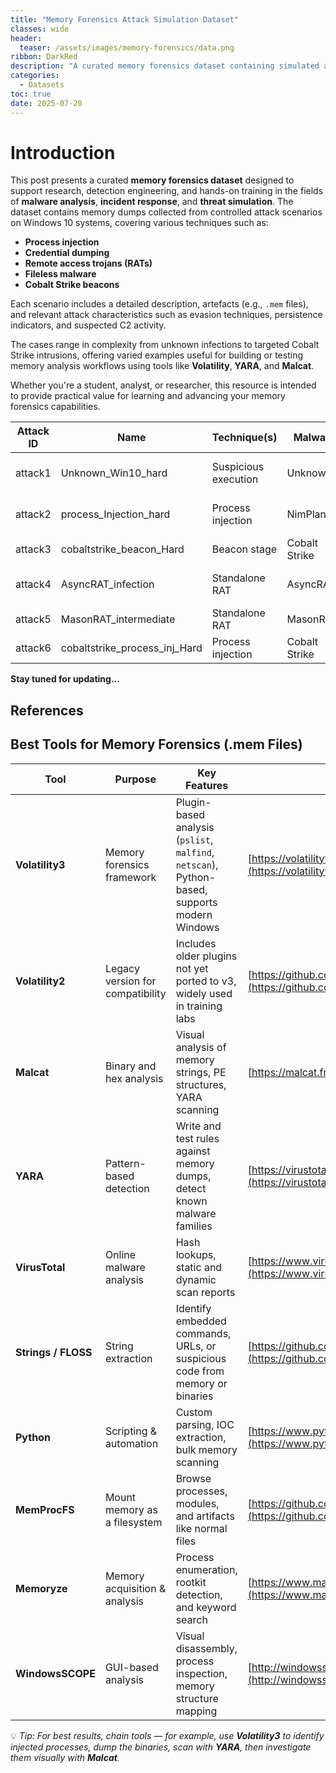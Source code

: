 ```yaml
---
title: "Memory Forensics Attack Simulation Dataset"
classes: wide
header:
  teaser: /assets/images/memory-forensics/data.png
ribbon: DarkRed
description: "A curated memory forensics dataset containing simulated attacks involving process injection, credential dumping, and malware such as Cobalt Strike, AsyncRAT, and MasonRAT. This resource supports research, detection engineering, and training in malware analysis and incident response."
categories:
  - Datasets
toc: true
date: 2025-07-20
---
```




# Introduction

This post presents a curated **memory forensics dataset** designed to support research, detection engineering, and hands-on training in the fields of **malware analysis**, **incident response**, and **threat simulation**. The dataset contains memory dumps collected from controlled attack scenarios on Windows 10 systems, covering various techniques such as:

* **Process injection**
* **Credential dumping**
* **Remote access trojans (RATs)**
* **Fileless malware**
* **Cobalt Strike beacons**

Each scenario includes a detailed description, artefacts (e.g., `.mem` files), and relevant attack characteristics such as evasion techniques, persistence indicators, and suspected C2 activity.

The cases range in complexity from unknown infections to targeted Cobalt Strike intrusions, offering varied examples useful for building or testing memory analysis workflows using tools like **Volatility**, **YARA**, and **Malcat**.

Whether you're a student, analyst, or researcher, this resource is intended to provide practical value for learning and advancing your memory forensics capabilities.


| **Attack ID** | **Name** | **Technique(s)** | **Malware** | **Persistence** | **Network Activity** | **Evasion** | **Download Link** |
|---------------|----------|------------------|-------------|-----------------|----------------------|-------------|-------------------|
| attack1 | Unknown_Win10_hard | Suspicious execution | Unknown | Not confirmed | Possible beaconing | Masquerading, native tool abuse | [Download](https://drive.google.com/file/d/1RywhSgqoDdDjpXSvrg8d7-Lq90iAuutz/view?usp=sharing) |
| attack2 | process_Injection_hard | Process injection | NimPlantv2 | ScheduleTask | Outbound C2 suspected | Code in legitmate process | [Download](https://drive.google.com/file/d/1R9Wpn1obaUGT0-IOSlTMjR7s2v6ahROR/view?usp=sharing) |
| attack3 | cobaltstrike_beacon_Hard | Beacon stage | Cobalt Strike | Not confirmed | C2 activity | Named pipes, obfuscation | [Download](https://drive.google.com/file/d/1bdMgyckWjUtzV5HuFqEjXcqEY10Ji3mG/view?usp=sharing) |
| attack4 | AsyncRAT_infection | Standalone RAT | AsyncRAT | Unknown | Encrypted HTTP/HTTPS beaconing | Blends with normal processes | [Download](https://drive.google.com/file/d/11weo6uTh6toXoxzDwqXLJdLXkywtoeTt/view?usp=sharing) |
| attack5 | MasonRAT_intermediate | Standalone RAT | MasonRAT | Unknown | Outbound C2 | No injection | [Download](https://drive.google.com/file/d/1k-ETi3MpB6bkXzzzz3NYP3c2iQVAW7oK/view?usp=sharing) |
| attack6 | cobaltstrike_process_inj_Hard | Process injection | Cobalt Strike | Unknown | C2 suspected | Process injection | [Download](https://drive.google.com/file/d/105g0-zDoD8vlAHoNFzd27UHk2Knj9nrj/view?usp=sharing) |



**Stay tuned for updating...**



## References 

## Best Tools for Memory Forensics (.mem Files)

| **Tool** | **Purpose** | **Key Features** | **Link** |
|----------|-------------|------------------|----------|
| **Volatility3** | Memory forensics framework | Plugin-based analysis (`pslist`, `malfind`, `netscan`), Python-based, supports modern Windows | [https://volatilityfoundation.org/](https://volatilityfoundation.org/) |
| **Volatility2** | Legacy version for compatibility | Includes older plugins not yet ported to v3, widely used in training labs | [https://github.com/volatilityfoundation/volatility](https://github.com/volatilityfoundation/volatility) |
| **Malcat** | Binary and hex analysis | Visual analysis of memory strings, PE structures, YARA scanning | [https://malcat.fr/](https://malcat.fr/) |
| **YARA** | Pattern-based detection | Write and test rules against memory dumps, detect known malware families | [https://virustotal.github.io/yara/](https://virustotal.github.io/yara/) |
| **VirusTotal** | Online malware analysis | Hash lookups, static and dynamic scan reports | [https://www.virustotal.com/](https://www.virustotal.com/) |
| **Strings / FLOSS** | String extraction | Identify embedded commands, URLs, or suspicious code from memory or binaries | [https://github.com/fireeye/flare-floss](https://github.com/fireeye/flare-floss) |
| **Python** | Scripting & automation | Custom parsing, IOC extraction, bulk memory scanning | [https://www.python.org/](https://www.python.org/) |
| **MemProcFS** | Mount memory as a filesystem | Browse processes, modules, and artifacts like normal files | [https://github.com/ufrisk/MemProcFS](https://github.com/ufrisk/MemProcFS) |
| **Memoryze** | Memory acquisition & analysis | Process enumeration, rootkit detection, and keyword search | [https://www.mandiant.com/resources/memoryze](https://www.mandiant.com/resources/memoryze) |
| **WindowsSCOPE** | GUI-based analysis | Visual disassembly, process inspection, memory structure mapping | [http://windowsscope.com/](http://windowsscope.com/) |

💡 *Tip: For best results, chain tools — for example, use **Volatility3** to identify injected processes, dump the binaries, scan with **YARA**, then investigate them visually with **Malcat**.*

